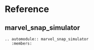 # Reference

## marvel_snap_simulator

```{eval-rst}
.. automodule:: marvel_snap_simulator
   :members:
```

